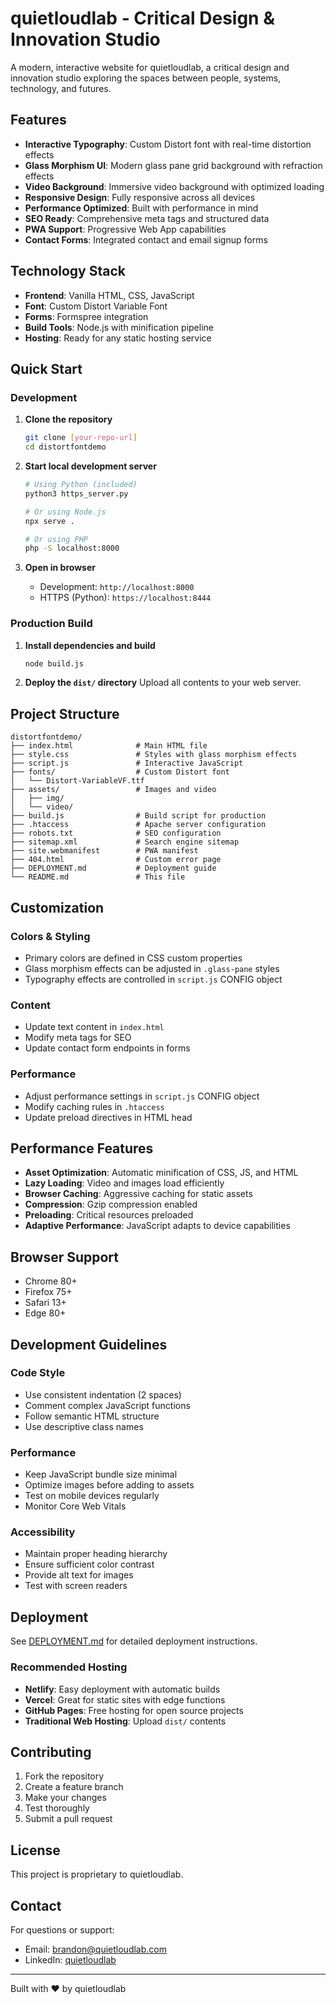 # quietloudlab - Critical Design & Innovation Studio

A modern, interactive website for quietloudlab, a critical design and innovation studio exploring the spaces between people, systems, technology, and futures.

## Features

- **Interactive Typography**: Custom Distort font with real-time distortion effects
- **Glass Morphism UI**: Modern glass pane grid background with refraction effects
- **Video Background**: Immersive video background with optimized loading
- **Responsive Design**: Fully responsive across all devices
- **Performance Optimized**: Built with performance in mind
- **SEO Ready**: Comprehensive meta tags and structured data
- **PWA Support**: Progressive Web App capabilities
- **Contact Forms**: Integrated contact and email signup forms

## Technology Stack

- **Frontend**: Vanilla HTML, CSS, JavaScript
- **Font**: Custom Distort Variable Font
- **Forms**: Formspree integration
- **Build Tools**: Node.js with minification pipeline
- **Hosting**: Ready for any static hosting service

## Quick Start

### Development

1. **Clone the repository**
   ```bash
   git clone [your-repo-url]
   cd distortfontdemo
   ```

2. **Start local development server**
   ```bash
   # Using Python (included)
   python3 https_server.py
   
   # Or using Node.js
   npx serve .
   
   # Or using PHP
   php -S localhost:8000
   ```

3. **Open in browser**
   - Development: `http://localhost:8000`
   - HTTPS (Python): `https://localhost:8444`

### Production Build

1. **Install dependencies and build**
   ```bash
   node build.js
   ```

2. **Deploy the `dist/` directory**
   Upload all contents to your web server.

## Project Structure

```
distortfontdemo/
├── index.html              # Main HTML file
├── style.css               # Styles with glass morphism effects
├── script.js               # Interactive JavaScript
├── fonts/                  # Custom Distort font
│   └── Distort-VariableVF.ttf
├── assets/                 # Images and video
│   ├── img/
│   └── video/
├── build.js                # Build script for production
├── .htaccess               # Apache server configuration
├── robots.txt              # SEO configuration
├── sitemap.xml             # Search engine sitemap
├── site.webmanifest        # PWA manifest
├── 404.html                # Custom error page
├── DEPLOYMENT.md           # Deployment guide
└── README.md               # This file
```

## Customization

### Colors & Styling
- Primary colors are defined in CSS custom properties
- Glass morphism effects can be adjusted in `.glass-pane` styles
- Typography effects are controlled in `script.js` CONFIG object

### Content
- Update text content in `index.html`
- Modify meta tags for SEO
- Update contact form endpoints in forms

### Performance
- Adjust performance settings in `script.js` CONFIG object
- Modify caching rules in `.htaccess`
- Update preload directives in HTML head

## Performance Features

- **Asset Optimization**: Automatic minification of CSS, JS, and HTML
- **Lazy Loading**: Video and images load efficiently
- **Browser Caching**: Aggressive caching for static assets
- **Compression**: Gzip compression enabled
- **Preloading**: Critical resources preloaded
- **Adaptive Performance**: JavaScript adapts to device capabilities

## Browser Support

- Chrome 80+
- Firefox 75+
- Safari 13+
- Edge 80+

## Development Guidelines

### Code Style
- Use consistent indentation (2 spaces)
- Comment complex JavaScript functions
- Follow semantic HTML structure
- Use descriptive class names

### Performance
- Keep JavaScript bundle size minimal
- Optimize images before adding to assets
- Test on mobile devices regularly
- Monitor Core Web Vitals

### Accessibility
- Maintain proper heading hierarchy
- Ensure sufficient color contrast
- Provide alt text for images
- Test with screen readers

## Deployment

See [DEPLOYMENT.md](./DEPLOYMENT.md) for detailed deployment instructions.

### Recommended Hosting
- **Netlify**: Easy deployment with automatic builds
- **Vercel**: Great for static sites with edge functions
- **GitHub Pages**: Free hosting for open source projects
- **Traditional Web Hosting**: Upload `dist/` contents

## Contributing

1. Fork the repository
2. Create a feature branch
3. Make your changes
4. Test thoroughly
5. Submit a pull request

## License

This project is proprietary to quietloudlab.

## Contact

For questions or support:
- Email: brandon@quietloudlab.com
- LinkedIn: [quietloudlab](https://www.linkedin.com/company/quietloudlab)

---

Built with ❤️ by quietloudlab 